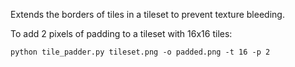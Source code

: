Extends the borders of tiles in a tileset to prevent texture bleeding.

To add 2 pixels of padding to a tileset with 16x16 tiles:

```
python tile_padder.py tileset.png -o padded.png -t 16 -p 2
```
